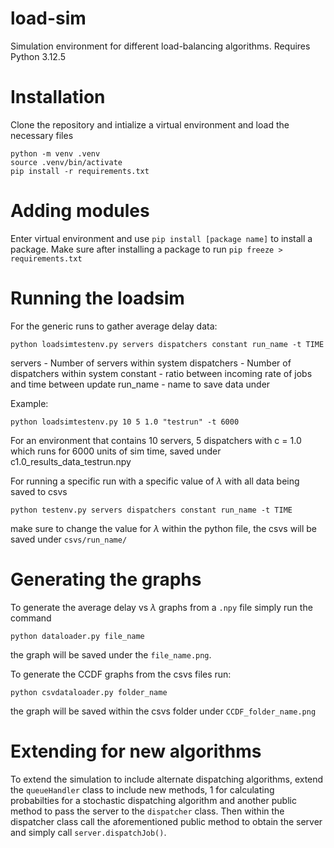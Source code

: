 # load-sim
Simulation environment for different load-balancing algorithms.
Requires Python 3.12.5

# Installation
Clone the repository and intialize a virtual environment and load the necessary files
```
python -m venv .venv
source .venv/bin/activate
pip install -r requirements.txt
```

# Adding modules
Enter virtual environment and use `pip install [package name]` to install a package.
Make sure after installing a package to run `pip freeze > requirements.txt`

# Running the loadsim
For the generic runs to gather average delay data:
```
python loadsimtestenv.py servers dispatchers constant run_name -t TIME
```
servers - Number of servers within system
dispatchers - Number of dispatchers within system
constant - ratio between incoming rate of jobs and time between update
run_name - name to save data under

Example:
```
python loadsimtestenv.py 10 5 1.0 "testrun" -t 6000
```
For an environment that contains 10 servers, 5 dispatchers with c = 1.0 which runs for 6000 units of sim time, saved under c1.0_results_data_testrun.npy

For running a specific run with a specific value of $\lambda$ with all data being saved to csvs
```
python testenv.py servers dispatchers constant run_name -t TIME
```
make sure to change the value for $\lambda$ within the python file, the csvs will be saved under `csvs/run_name/`

# Generating the graphs
To generate the average delay vs $\lambda$ graphs from a `.npy` file simply run the command
```
python dataloader.py file_name
```
the graph will be saved under the `file_name.png`.


To generate the CCDF graphs from the csvs files run:
```
python csvdataloader.py folder_name
```

the graph will be saved within the csvs folder under `CCDF_folder_name.png`

# Extending for new algorithms
To extend the simulation to include alternate dispatching algorithms, extend the `queueHandler` class to include new methods, 1 for calculating probabilties for a stochastic dispatching algorithm and another public method to pass the server to the `dispatcher` class. Then within the dispatcher class call the aforementioned public method to obtain the server and simply call `server.dispatchJob()`.
